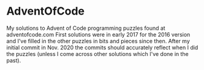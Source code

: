 # AdventOfCode

My solutions to Advent of Code programming puzzles found at adventofcode.com
First solutions were in early 2017 for the 2016 version and I've filled in the other puzzles in bits and pieces since then. After my initial commit in Nov. 2020 the commits should accurately reflect when I did the puzzles (unless I come across other solutions which I've done in the past).
